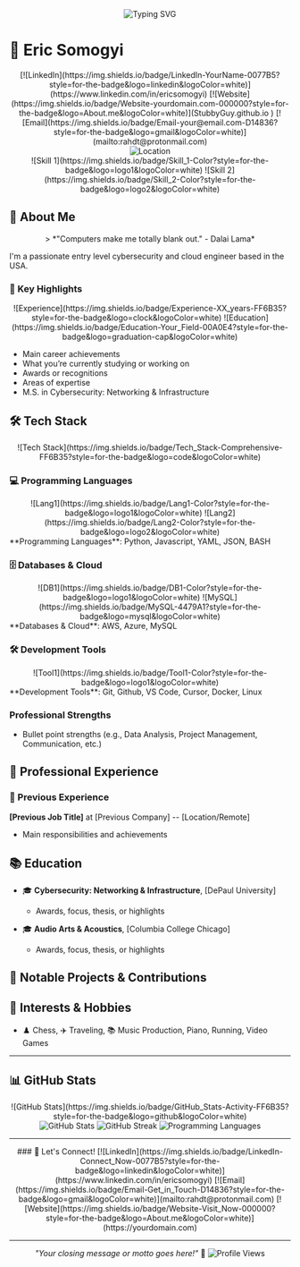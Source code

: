 <div align="center">
  <!-- Professional Headline -->
  <img src="https://readme-typing-svg.herokuapp.com?font=Fira+Code&weight=500&size=25&pause=1500&color=FF6B35&center=true&vCenter=true&width=500&height=40&lines=Your+Role+1;Your+Role+2;Your+Role+3;Your+Tagline+Here" alt="Typing SVG" />
</div>

# 👋 Eric Somogyi

<div align="center">
  <!-- Social Links -->
  [![LinkedIn](https://img.shields.io/badge/LinkedIn-YourName-0077B5?style=for-the-badge&logo=linkedin&logoColor=white)](https://www.linkedin.com/in/ericsomogyi)
  [![Website](https://img.shields.io/badge/Website-yourdomain.com-000000?style=for-the-badge&logo=About.me&logoColor=white)](StubbyGuy.github.io )
  [![Email](https://img.shields.io/badge/Email-your@email.com-D14836?style=for-the-badge&logo=gmail&logoColor=white)](mailto:rahdt@protonmail.com)
</div>

<div align="center">
  <!-- Location Badge -->
  <img src="https://img.shields.io/badge/Location-YourCity,_YourCountry-0077B5?style=for-the-badge&logo=map-marker&logoColor=white" alt="Location" />
</div>

<div align="center">
  <!-- Skills Badges -->
  ![Skill 1](https://img.shields.io/badge/Skill_1-Color?style=for-the-badge&logo=logo1&logoColor=white)
  ![Skill 2](https://img.shields.io/badge/Skill_2-Color?style=for-the-badge&logo=logo2&logoColor=white)
  <!-- Add or remove skills as needed -->
</div>

## 🚀 About Me

<div align="center">
  > *"Computers make me totally blank out." - Dalai Lama*
</div>

I'm a passionate entry level cybersecurity and cloud engineer based in the USA. 

### 🎯 Key Highlights

<div align="center">
  ![Experience](https://img.shields.io/badge/Experience-XX_years-FF6B35?style=for-the-badge&logo=clock&logoColor=white)
  ![Education](https://img.shields.io/badge/Education-Your_Field-00A0E4?style=for-the-badge&logo=graduation-cap&logoColor=white)
  <!-- Add more badges as needed -->
</div>

- Main career achievements
- What you’re currently studying or working on
- Awards or recognitions
- Areas of expertise
- M.S. in Cybersecurity: Networking & Infrastructure

## 🛠️ Tech Stack

<div align="center">
  ![Tech Stack](https://img.shields.io/badge/Tech_Stack-Comprehensive-FF6B35?style=for-the-badge&logo=code&logoColor=white)
</div>

### 💻 Programming Languages
<div align="center">
  ![Lang1](https://img.shields.io/badge/Lang1-Color?style=for-the-badge&logo=logo1&logoColor=white)
  ![Lang2](https://img.shields.io/badge/Lang2-Color?style=for-the-badge&logo=logo2&logoColor=white)
</div>
**Programming Languages**: Python, Javascript, YAML, JSON, BASH

### 🗄️ Databases & Cloud
<div align="center">
  ![DB1](https://img.shields.io/badge/DB1-Color?style=for-the-badge&logo=logo1&logoColor=white)
  ![MySQL](https://img.shields.io/badge/MySQL-4479A1?style=for-the-badge&logo=mysql&logoColor=white)
</div>
**Databases & Cloud**: AWS, Azure, MySQL

### 🛠️ Development Tools
<div align="center">
  ![Tool1](https://img.shields.io/badge/Tool1-Color?style=for-the-badge&logo=logo1&logoColor=white)
</div>
**Development Tools**: Git, Github, VS Code, Cursor, Docker, Linux

### Professional Strengths
- Bullet point strengths (e.g., Data Analysis, Project Management, Communication, etc.)

## 🌟 Professional Experience

### 💼 Previous Experience
**[Previous Job Title]** at [Previous Company] -- [Location/Remote]  
- Main responsibilities and achievements

## 📚 Education

- 🎓 **Cybersecurity: Networking & Infrastructure**, [DePaul University]  
  - Awards, focus, thesis, or highlights
 
- 🎓 **Audio Arts & Acoustics**, [Columbia College Chicago]  
  - Awards, focus, thesis, or highlights

## 🚀 Notable Projects & Contributions



## 🎨 Interests & Hobbies

-  ♟️ Chess, ✈️ Traveling, 📚 Music Production, Piano, Running, Video Games

---

## 📊 GitHub Stats

<div align="center">
  ![GitHub Stats](https://img.shields.io/badge/GitHub_Stats-Activity-FF6B35?style=for-the-badge&logo=github&logoColor=white)
</div>

<!-- Example stats widgets, update 'StubbyGuy' as needed -->
<div align="center">
  <img src="https://github-readme-stats.vercel.app/api?username=StubbyGuy&show_icons=true&theme=radical&hide_border=true&include_all_commits=true&count_private=true" alt="GitHub Stats" />
  <img src="https://github-readme-streak-stats.herokuapp.com/?user=StubbyGuy&theme=radical&hide_border=true" alt="GitHub Streak" />
  <img src="https://github-readme-stats.vercel.app/api/top-langs/?username=StubbyGuy&theme=radical&hide_border=true&layout=donut&langs_count=6" alt="Programming Languages" />
</div>

---

<div align="center">
  ### 🚀 Let's Connect!
  [![LinkedIn](https://img.shields.io/badge/LinkedIn-Connect_Now-0077B5?style=for-the-badge&logo=linkedin&logoColor=white)](https://www.linkedin.com/in/ericsomogyi)
  [![Email](https://img.shields.io/badge/Email-Get_in_Touch-D14836?style=for-the-badge&logo=gmail&logoColor=white)](mailto:rahdt@protonmail.com)
  [![Website](https://img.shields.io/badge/Website-Visit_Now-000000?style=for-the-badge&logo=About.me&logoColor=white)](https://yourdomain.com)

  ---
  *"Your closing message or motto goes here!"* 🚀
  ![Profile Views](https://img.shields.io/badge/Thanks_for_visiting!-⭐-FFD700?style=for-the-badge&logo=star&logoColor=black)
</div>
